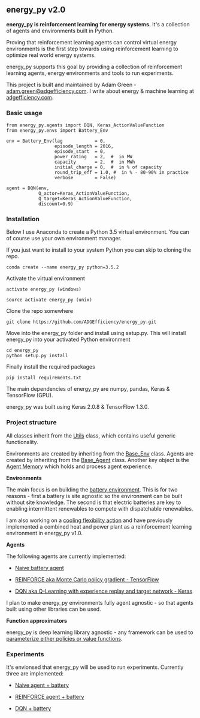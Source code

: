 ## energy_py v2.0

**energy_py is reinforcement learning for energy systems.** It's a collection of agents and environments built in Python.

Proving that reinforcement learning agents can control virtual energy environments is the first step towards using reinforcement learning to optimize real world energy systems.

energy_py supports this goal by providing a collection of reinforcement learning agents, energy environments and tools to run experiments.  

This project is built and maintained by Adam Green - adam.green@adgefficiency.com.  I write about energy & machine learning at [adgefficiency.com](http://adgefficiency.com/).

### Basic usage
```
from energy_py.agents import DQN, Keras_ActionValueFunction
from energy_py.envs import Battery_Env

env = Battery_Env(lag            = 0,
                  episode_length = 2016,
                  episode_start  = 0,
                  power_rating   = 2,  #  in MW
                  capacity       = 2,  #  in MWh
                  initial_charge = 0,  #  in % of capacity
                  round_trip_eff = 1.0, #  in % - 80-90% in practice
                  verbose        = False)

agent = DQN(env,
            Q_actor=Keras_ActionValueFunction,
            Q_target=Keras_ActionValueFunction,
            discount=0.9)
```

### Installation
Below I use Anaconda to create a Python 3.5 virtual environment.  You can of course use your own environment manager.

If you just want to install to your system Python you can skip to cloning the repo.  
```
conda create --name energy_py python=3.5.2
```
Activate the virtual environment
```
activate energy_py (windows)

source activate energy_py (unix)
```
Clone the repo somewhere
```
git clone https://github.com/ADGEfficiency/energy_py.git
```
Move into the energy_py folder and install using setup.py.  This will install energy_py into your activated Python environment
```
cd energy_py
python setup.py install
```
Finally install the required packages
```
pip install requirements.txt
```
The main dependencies of energy_py are numpy, pandas, Keras & TensorFlow (GPU).  

energy_py was built using Keras 2.0.8 & TensorFlow 1.3.0.  

### Project structure

All classes inherit from the [Utils](https://github.com/ADGEfficiency/energy_py/blob/master/energy_py/main/scripts/utils.py) class, which contains useful generic functionality.

Environments are created by inheriting from the [Base_Env](https://github.com/ADGEfficiency/energy_py/blob/master/energy_py/envs/env_core.py) class.  Agents are created by inheriting from the [Base_Agent](https://github.com/ADGEfficiency/energy_py/blob/master/energy_py/agents/agent_core.py) class.  Another key object is the [Agent Memory](https://github.com/ADGEfficiency/energy_py/blob/master/energy_py/agents/memory.py) which holds and process agent experience.  

**Environments**

The main focus is on building the [battery environment](https://github.com/ADGEfficiency/energy_py/tree/master/energy_py/envs/battery).  This is for two reasons - first a battery is site agnostic so the environment can be built without site knowledge.  The second is that electric batteries are key to enabling intermittent renewables to compete with dispatchable renewables.

I am also working on a [cooling flexibility action](https://github.com/ADGEfficiency/energy_py/tree/master/energy_py/envs/precool) and have previously implemented a combined heat and power plant as a reinforcement learning environment in energy_py v1.0.

**Agents**

The following agents are currently implemented:

- [Naive battery agent](https://github.com/ADGEfficiency/energy_py/blob/master/energy_py/agents/naive/naive_battery.py)

- [REINFORCE aka Monte Carlo policy gradient - TensorFlow](https://github.com/ADGEfficiency/energy_py/blob/master/energy_py/agents/policy_based/reinforce.py)

- [DQN aka Q-Learning with experience replay and target network - Keras](https://github.com/ADGEfficiency/energy_py/blob/master/energy_py/agents/Q_learning/DQN.py)

I plan to make energy_py environments fully agent agnostic - so that agents built using other libraries can be used.

**Function approximators**

energy_py is deep learning library agnostic - any framework can be used to [parameterize either policies or value functions](https://github.com/ADGEfficiency/energy_py/tree/master/energy_py/agents/function_approximators).  

### Experiments

It's envionsed that energy_py will be used to run experiments.  Currently three are implemented:

- [Naive agent + battery](https://github.com/ADGEfficiency/energy_py/blob/master/energy_py/main/experiments/battery/naive/naive_battery.py)

- [REINFORCE agent + battery](https://github.com/ADGEfficiency/energy_py/blob/master/energy_py/main/experiments/battery/reinforce/reinforce_battery.py)

- [DQN + battery](https://github.com/ADGEfficiency/energy_py/blob/master/energy_py/main/experiments/battery/DQN_battery.py)
